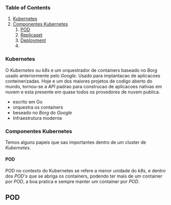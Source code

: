 ### Table of Contents
1.  [Kubernetes](#kubernetes)
2.  [Componentes Kubernetes](#componentes-Kubernetes)
    1.  [POD](#POD)
    2.  [Replicaset](#Replicaset)
    3.  [Deployment](#Deployment)
    4.  

### Kubernetes
O *Kubernetes* ou *k8s* e um orquestrador de containers baseado no *Borg* usado anteriormente pelo *Google*. Usado para implantacao de aplicacoes conteinerizadas. Hoje e um dos maiores projetos de codigo aberto do mundo, tornou-se a *API* padrao para construcao de aplicacoes nativas em nuvem e esta presente em quase todos os provedores de nuvem publica.

- escrito em Go
- orquestra os containers
- beseado no *Borg* do *Google*
- Infraestrutura moderna

### Componentes Kubernetes
Temos alguns papeis que sao importantes dentro de um cluster de *Kubernetes*.

#### POD
POD no contexto do Kubernetes se refere a menor unidade do *k8s*, e dentro dos *POD's* que se abriga os containers, podendo ter mais de um container por *POD*, a boa pratica e sempre manter um container por *POD*.





## POD


